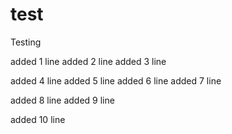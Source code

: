 # test
Testing

added 1 line
added 2 line
added 3 line

added 4 line
added 5 line
added 6 line
added 7 line

added 8 line
added 9 line

added 10 line
